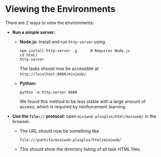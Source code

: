 # Viewing the Environments

There are 2 ways to view the environments:

* **Run a simple server:**

  * **Node.js:** Install and run `http-server` using
    ```
    npm install http-server -g      # Requires Node.js
    cd html/
    http-server
    ```
    The tasks should now be accessible at `http://localhost:8080/miniwob/`.

  * **Python:**
    ```
    python -m http.server 8080
    ```
    We found this method to be less stable with a large amount of access,
    which is required by reinforcement learning.

* **Use the `file://` protocol:** open `miniwob-plusplus/html/miniwob/` in the browser.
  * The URL should now be something like
  
        file:///path/to/miniwob-plusplus/html/miniwob/
              
  * This should show the directory listing of all task HTML files.

